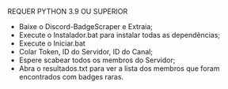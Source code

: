 REQUER PYTHON 3.9 OU SUPERIOR

- Baixe o Discord-BadgeScraper e Extraia;
- Execute o Instalador.bat para instalar todas as dependências;
- Execute o Iniciar.bat
- Colar Token, ID do Servidor, ID do Canal;
- Espere scabear todos os membros do Servidor;
- Abra o resultados.txt para ver a lista dos membros que foram encontrados com badges raras.
